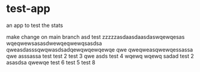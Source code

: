 # test-app
an app to test the stats

make change on main branch
asd
test
zzzzzasdaasdaasdaswqewqesas 
wqeqwewsasasdwewqeqwewqsasdsa
qweasdasssqwqwasdsadqewqwqewqewqe
qwe qweqweasqwewqessassa
qwe asssassa
test
test 2
test 3
qwe
asds
test 4
wqewq
wqewq
sadad
test 2
asasdsa
qwewqe
test 6
test 5
test 8
